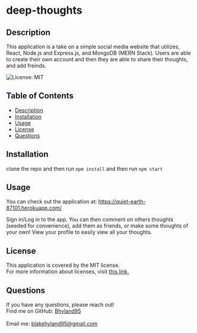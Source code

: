 # deep-thoughts

## Description
This application is a take on a simple social media website that utilizes, React, Node.js and Express.js, and MongoDB (MERN Stack). Users are able to create their own account and then they are able to share their thoughts, and add freinds.

![License: MIT](https://img.shields.io/badge/License-MIT-yellow.svg)
 
 ## Table of Contents
  - [Description](#description)
  - [Installation](#installation)
  - [Usage](#usage)
  - [License](#license)
  - [Questions](#questions)

## Installation
clone the repo and then 
run `npm install` and then 
run `npm start` 

## Usage
You can check out the application at: https://quiet-earth-87101.herokuapp.com/


Sign in/Log in to the app. You can then comment on others thoughts (seeded for convenience), add them as friends, or make some thoughts of your own! View your profile to easily view all your thoughts. 

  ## License
  This application is covered by the MIT license. 
  <br />
  For more information about licenses, visit [this link.](https://docs.github.com/en/repositories/managing-your-repositorys-settings-and-features/customizing-your-repository/licensing-a-repository)
  


## Questions
If you have any questions, please reach out! 
<br />
Find me on GitHub: [Bhyland95](https://github.com/Bhyland95)<br />
<br />
Email me: blakehyland95@gmail.com

